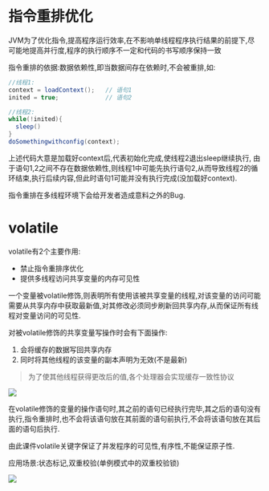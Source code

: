 # 指令重排优化

JVM为了优化指令,提高程序运行效率,在不影响单线程程序执行结果的前提下,尽可能地提高并行度,程序的执行顺序不一定和代码的书写顺序保持一致

指令重排的依据:数据依赖性,即当数据间存在依赖时,不会被重排,如:

```Java
//线程1:
context = loadContext();   // 语句1
inited = true;             // 语句2

//线程2:
while(!inited){
  sleep()
}
doSomethingwithconfig(context);
```

上述代码大意是加载好context后,代表初始化完成,使线程2退出sleep继续执行,
由于语句1,2之间不存在数据依赖性,则线程1中可能先执行语句2,从而导致线程2的循环结束,执行后续内容,但此时语句1可能并没有执行完成(没加载好context).

指令重排在多线程环境下会给开发者造成意料之外的Bug.

# volatile

volatile有2个主要作用:

* 禁止指令重排序优化
* 提供多线程访问共享变量的内存可见性

一个变量被volatile修饰,则表明所有使用该被共享变量的线程,对该变量的访问可能需要从共享内存中获取最新值,对其修改必须同步刷新回共享内存,从而保证所有线程对变量访问的可见性.

对被volatile修饰的共享变量写操作时会有下面操作:

1. 会将缓存的数据写回共享内存
2. 同时将其他线程的该变量的副本声明为无效(不是最新)

> 为了使其他线程获得更改后的值,各个处理器会实现缓存一致性协议

![](https://raw.githubusercontent.com/LuVx21/doc/master/source/_posts/99.img/volatile.png)

在volatile修饰的变量的操作语句时,其之前的语句已经执行完毕,其之后的语句没有执行,指令重排时,也不会将该语句放在其前面的语句前执行,不会将该语句放在其后面的语句后执行.

由此课件volatile关键字保证了并发程序的可见性,有序性,不能保证原子性.

应用场景:状态标记,双重校验(单例模式中的双重校验锁)


[![](https://static.segmentfault.com/v-5b1df2a7/global/img/creativecommons-cc.svg)](https://creativecommons.org/licenses/by-nc-nd/4.0/)